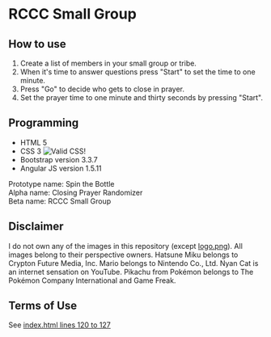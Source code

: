 ﻿RCCC Small Group
================
How to use
----------
1. Create a list of members in your small group or tribe.
2. When it's time to answer questions press "Start" to set the time to one minute.
3. Press "Go" to decide who gets to close in prayer.
4. Set the prayer time to one minute and thirty seconds by pressing "Start".

Programming
-----------
* HTML 5
* CSS 3 ![Valid CSS!](https://github.com/maxkung101/spin_-the_bottle/blob/master/www/img/vcss.gif)
* Bootstrap version 3.3.7
* Angular JS version 1.5.11

Prototype name: Spin the Bottle<br>
Alpha name: Closing Prayer Randomizer<br>
Beta name: RCCC Small Group

Disclaimer
----------
I do not own any of the images in this repository (except [logo.png](https://github.com/maxkung101/spin_-the_bottle/blob/master/www/img/logo.png)). All images belong to their perspective owners. Hatsune Miku belongs to Crypton Future Media, Inc. Mario belongs to Nintendo Co., Ltd. Nyan Cat is an internet sensation on YouTube. Pikachu from Pokémon belongs to The Pokémon Company International and Game Freak.

Terms of Use
------------
See [index.html lines 120 to 127](https://github.com/maxkung101/spin_-the_bottle/blob/master/www/index.html#L120)
